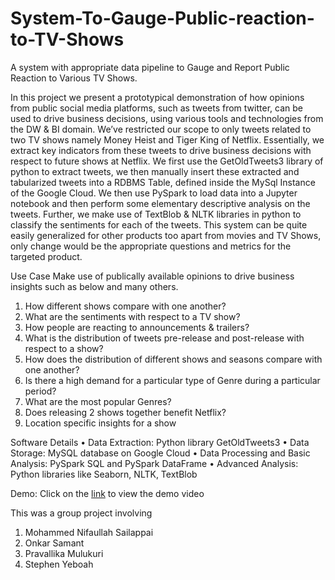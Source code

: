 # System-To-Gauge-Public-reaction-to-TV-Shows
A system with appropriate data pipeline to Gauge and Report Public Reaction to Various TV Shows.

In this project we present a prototypical demonstration of how opinions from public social media platforms, such as tweets from twitter, can be used to drive business decisions, using various tools and technologies from the DW & BI domain. We’ve restricted our scope to only tweets related to two TV shows namely Money Heist and Tiger King of Netflix. Essentially, we extract key indicators from these tweets to drive business decisions with respect to future shows at Netflix. We first use the GetOldTweets3 library of python to extract tweets, we then manually insert these extracted and tabularized tweets into a RDBMS Table, defined inside the MySql Instance of the Google Cloud. We then use PySpark to load data into a Jupyter notebook and then perform some elementary descriptive analysis on the tweets. Further, we make use of TextBlob & NLTK libraries in python to classify the sentiments for each of the tweets. This system can be quite easily generalized for other products too apart from movies and TV Shows, only change would be the appropriate questions and metrics for the targeted product.

Use Case
Make use of publically available opinions to drive business insights such as below and many others.
1.	How different shows compare with one another?
2.	What are the sentiments with respect to a TV show?
3.	How people are reacting to announcements & trailers?
4.	What is the distribution of tweets pre-release and post-release with respect to a show?
5.	How does the distribution of different shows and seasons compare with one another?
6.	Is there a high demand for a particular type of Genre during a particular period?
7.	What are the most popular Genres?
8.	Does releasing 2 shows together benefit Netflix?
9.	Location specific insights for a show

Software Details
•	Data Extraction: Python library GetOldTweets3
•	Data Storage: MySQL database on Google Cloud
•	Data Processing and Basic Analysis: PySpark SQL and PySpark DataFrame
•	Advanced Analysis: Python libraries like Seaborn, NLTK, TextBlob

Demo: Click on the <a href="https://www.dropbox.com/l/scl/AABlkJDZQB74TbEP5KET37G_ddUCF9pKAIk">link</a> to view the demo video 

This was a group project involving

1. Mohammed Nifaullah Sailappai
2. Onkar Samant
3. Pravallika Mulukuri
4. Stephen Yeboah



